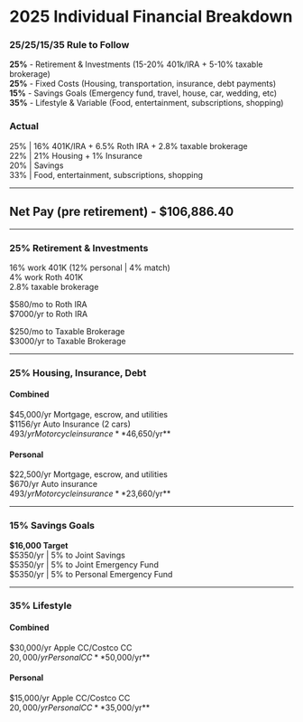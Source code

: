 # 2025 Individual Financial Breakdown

### 25/25/15/35 Rule to Follow  
**25%** - Retirement & Investments (15-20% 401k/IRA + 5-10% taxable brokerage)  
**25%** - Fixed Costs (Housing, transportation, insurance, debt payments)  
**15%** - Savings Goals (Emergency fund, travel, house, car, wedding, etc)  
**35%** - Lifestyle & Variable (Food, entertainment, subscriptions, shopping)  

### Actual  
25% | 16% 401K/IRA + 6.5% Roth IRA + 2.8% taxable brokerage  
22% | 21% Housing + 1% Insurance  
20% | Savings  
33% | Food, entertainment, subscriptions, shopping  

---

## Net Pay (pre retirement) - $106,886.40

---

### 25% Retirement & Investments  
16% work 401K (12% personal | 4% match)  
4% work Roth 401K  
2.8% taxable brokerage  

$580/mo to Roth IRA  
$7000/yr to Roth IRA  

$250/mo to Taxable Brokerage  
$3000/yr to Taxable Brokerage  

---

### 25% Housing, Insurance, Debt  

#### Combined  
$45,000/yr Mortgage, escrow, and utilities  
$1156/yr Auto Insurance (2 cars)  
$493/yr Motorcycle insurance  
**$46,650/yr**  

#### Personal  
$22,500/yr Mortgage, escrow, and utilities  
$670/yr Auto insurance  
$493/yr Motorcycle insurance  
**$23,660/yr**  

---

### 15% Savings Goals  
**$16,000 Target**  
$5350/yr | 5% to Joint Savings  
$5350/yr | 5% to Joint Emergency Fund  
$5350/yr | 5% to Personal Emergency Fund  

---

### 35% Lifestyle  

#### Combined
$30,000/yr Apple CC/Costco CC  
$20,000/yr Personal CC  
**$50,000/yr**  

#### Personal  
$15,000/yr Apple CC/Costco CC  
$20,000/yr Personal CC  
**$35,000/yr**
